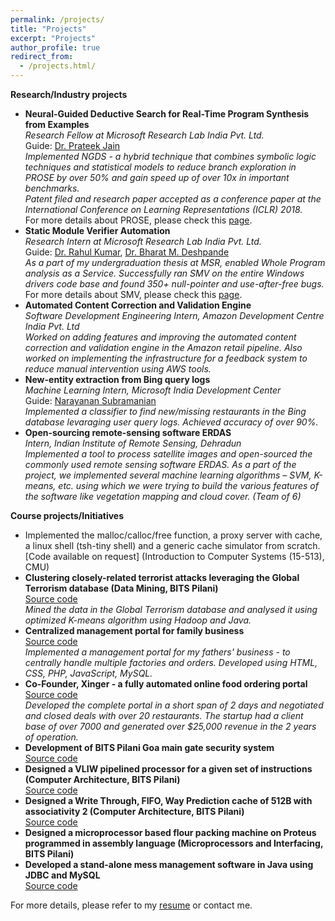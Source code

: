 ```yaml
---
permalink: /projects/
title: "Projects"
excerpt: "Projects"
author_profile: true
redirect_from: 
  - /projects.html/
---
```

**Research/Industry projects**
* **Neural-Guided Deductive Search for Real-Time Program Synthesis from Examples**  
 *Research Fellow at Microsoft Research Lab India Pvt. Ltd.*  
 Guide: [Dr. Prateek Jain](https://www.microsoft.com/en-us/research/people/prajain/)  
 *Implemented NGDS - a hybrid technique that combines symbolic logic techniques and statistical models to reduce branch exploration in PROSE by over 50% and gain speed up of over 10x in important benchmarks.*  
 *Patent filed and research paper accepted as a conference paper at the International Conference on Learning Representations (ICLR) 2018.*  
 For more details about PROSE, please check this [page](https://microsoft.github.io/prose/).        
* **Static Module Verifier Automation**  
 *Research Intern at Microsoft Research Lab India Pvt. Ltd.*  
 Guide: [Dr. Rahul Kumar](https://www.microsoft.com/en-us/research/people/rahulku/), [Dr. Bharat M. Deshpande](http://www.bits-pilani.ac.in/goa/bmd/profile)  
 *As a part of my undergraduation thesis at MSR, enabled Whole Program analysis as a Service. Successfully ran SMV on the entire Windows drivers code base and found 350+ null-pointer and use-after-free bugs.*  
 For more details about SMV, please check this [page](https://github.com/Microsoft/Static-Module-Verifier).    
* **Automated Content Correction and Validation Engine**  
 *Software Development Engineering Intern, Amazon Development Centre India Pvt. Ltd*  
 *Worked on adding features and improving the automated content correction and validation engine in the Amazon retail pipeline. Also worked on implementing the infrastructure for a feedback system to reduce manual intervention using AWS tools.*  
* **New-entity extraction from Bing query logs**  
 *Machine Learning Intern, Microsoft India Development Center*  
 Guide: [Narayanan Subramanian](https://www.linkedin.com/in/narayanan-subramanian-1772802/)  
 *Implemented a classifier to find new/missing restaurants in the Bing database levaraging user query logs. Achieved accuracy of over 90%.*  
* **Open-sourcing remote-sensing software ERDAS**  
 *Intern, Indian Institute of Remote Sensing, Dehradun*  
 *Implemented a tool to process satellite images and open-sourced the commonly used remote sensing software ERDAS. As a part of the project, we implemented several machine learning algorithms – SVM, K-means, etc. using which we were trying to build the various features of the software like vegetation mapping and cloud cover. (Team of 6)*  
  
**Course projects/Initiatives**  
  
* Implemented the malloc/calloc/free function, a proxy server with cache, a linux shell (tsh-tiny shell) and a generic cache simulator from scratch. [Code available on request] (Introduction to Computer Systems (15-513), CMU)  
* **Clustering closely-related terrorist attacks leveraging the Global Terrorism database (Data Mining, BITS Pilani)**  
 [Source code](https://github.com/abhimohta/Clustering-on-Global-Terrorism-Database)  
*Mined the data in the Global Terrorism database and analysed it using optimized K-means algorithm using Hadoop and Java.*  
* **Centralized management portal for family business**  
 [Source code](https://github.com/abhimohta/Centralized-Management-Portal-for-Factories)  
 *Implemented a management portal for my fathers' business - to centrally handle multiple factories and orders. Developed using HTML, CSS, PHP, JavaScript, MySQL.*  
* **Co-Founder, Xinger - a fully automated online food ordering portal**  
 [Source code](https://github.com/abhimohta/Restaurant-Aggregating-Portal)  
 *Developed the complete portal in a short span of 2 days and negotiated and closed deals with over 20 restaurants. The startup had a client base of over 7000 and generated over $25,000 revenue in the 2 years of operation.*  
* **Development of BITS Pilani Goa main gate security system**  
 [Source code](https://github.com/abhimohta/Main-Gate-Security-System)  
* **Designed a VLIW pipelined processor for a given set of instructions (Computer Architecture, BITS Pilani)**  
 [Source code](https://github.com/abhimohta/VLIW-Processor)  
* **Designed a Write Through, FIFO, Way Prediction cache of 512B with associativity 2 (Computer Architecture, BITS Pilani)**  
 [Source code](https://github.com/abhimohta/Cache-Design)  
* **Designed a microprocessor based flour packing machine on Proteus programmed in assembly language (Microprocessors and Interfacing, BITS Pilani)** 
* **Developed a stand-alone mess management software in Java using JDBC and MySQL**  
 [Source code](https://github.com/abhimohta/Mess-Management-Software)  
  
For more details, please refer to my [resume](https://abhimohta.github.io/files/resume.pdf) or contact me.  


